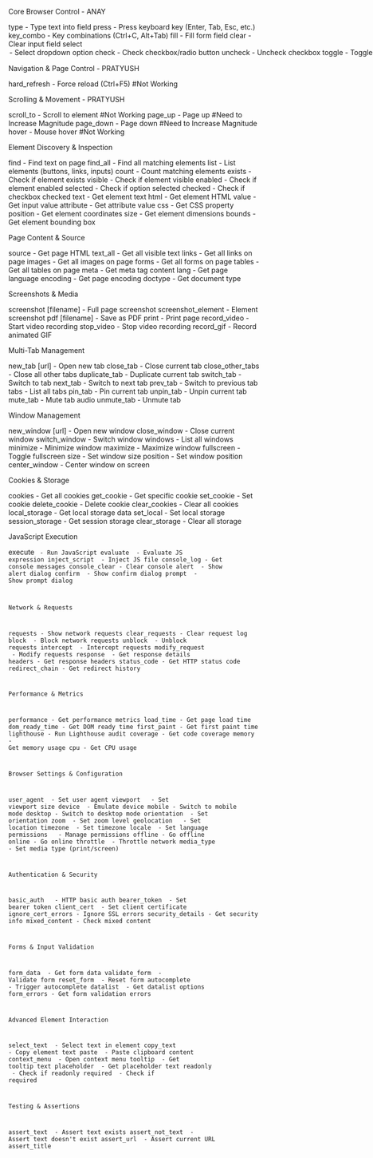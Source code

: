 Core Browser Control - ANAY

type <selector> <text> - Type text into field
press <key> - Press keyboard key (Enter, Tab, Esc, etc.)
key_combo <keys> - Key combinations (Ctrl+C, Alt+Tab)
fill <selector> <text> - Fill form field
clear <selector> - Clear input field
select <selector> <option> - Select dropdown option
check <selector> - Check checkbox/radio button
uncheck <selector> - Uncheck checkbox
toggle <selector> - Toggle checkbox state
submit <selector> - Submit form
focus <selector> - Focus on element
blur <selector> - Remove focus from element
drag <from> <to> - Drag and drop elements
upload <selector> <file> - Upload file
download <url> [filename] - Download file

Navigation & Page Control - PRATYUSH

hard_refresh - Force reload (Ctrl+F5) #Not Working

Scrolling & Movement - PRATYUSH

scroll_to <selector> - Scroll to element #Not Working
page_up - Page up #Need to Increase Magnitude
page_down - Page down #Need to Increase Magnitude
hover <selector> - Mouse hover #Not Working

Element Discovery & Inspection

find <text> - Find text on page
find_all <selector> - Find all matching elements
list <type> - List elements (buttons, links, inputs)
count <selector> - Count matching elements
exists <selector> - Check if element exists
visible <selector> - Check if element visible
enabled <selector> - Check if element enabled
selected <selector> - Check if option selected
checked <selector> - Check if checkbox checked
text <selector> - Get element text
html <selector> - Get element HTML
value <selector> - Get input value
attribute <selector> <attr> - Get attribute value
css <selector> <property> - Get CSS property
position <selector> - Get element coordinates
size <selector> - Get element dimensions
bounds <selector> - Get element bounding box

Page Content & Source

source - Get page HTML
text_all - Get all visible text
links - Get all links on page
images - Get all images on page
forms - Get all forms on page
tables - Get all tables on page
meta <name> - Get meta tag content
lang - Get page language
encoding - Get page encoding
doctype - Get document type

Screenshots & Media

screenshot [filename] - Full page screenshot
screenshot_element <selector> - Element screenshot
pdf [filename] - Save as PDF
print - Print page
record_video - Start video recording
stop_video - Stop video recording
record_gif - Record animated GIF

Multi-Tab Management

new_tab [url] - Open new tab
close_tab - Close current tab
close_other_tabs - Close all other tabs
duplicate_tab - Duplicate current tab
switch_tab <index> - Switch to tab
next_tab - Switch to next tab
prev_tab - Switch to previous tab
tabs - List all tabs
pin_tab - Pin current tab
unpin_tab - Unpin current tab
mute_tab - Mute tab audio
unmute_tab - Unmute tab

Window Management

new_window [url] - Open new window
close_window - Close current window
switch_window <index> - Switch window
windows - List all windows
minimize - Minimize window
maximize - Maximize window
fullscreen - Toggle fullscreen
size <width> <height> - Set window size
position <x> <y> - Set window position
center_window - Center window on screen

Cookies & Storage

cookies - Get all cookies
get_cookie <name> - Get specific cookie
set_cookie <name> <value> - Set cookie
delete_cookie <name> - Delete cookie
clear_cookies - Clear all cookies
local_storage - Get local storage data
set_local <key> <value> - Set local storage
session_storage - Get session storage
clear_storage - Clear all storage

JavaScript Execution

execute <code> - Run JavaScript
evaluate <expression> - Evaluate JS expression
inject_script <file> - Inject JS file
console_log - Get console messages
console_clear - Clear console
alert <message> - Show alert dialog
confirm <message> - Show confirm dialog
prompt <message> - Show prompt dialog

Network & Requests

requests - Show network requests
clear_requests - Clear request log
block <pattern> - Block network requests
unblock <pattern> - Unblock requests
intercept <pattern> - Intercept requests
modify_request <pattern> - Modify requests
response <url> - Get response details
headers - Get response headers
status_code - Get HTTP status code
redirect_chain - Get redirect history

Performance & Metrics

performance - Get performance metrics
load_time - Get page load time
dom_ready_time - Get DOM ready time
first_paint - Get first paint time
lighthouse - Run Lighthouse audit
coverage - Get code coverage
memory - Get memory usage
cpu - Get CPU usage

Browser Settings & Configuration

user_agent <string> - Set user agent
viewport <width> <height> - Set viewport size
device <name> - Emulate device
mobile - Switch to mobile mode
desktop - Switch to desktop mode
orientation <mode> - Set orientation
zoom <level> - Set zoom level
geolocation <lat> <lon> - Set location
timezone <tz> - Set timezone
locale <lang> - Set language
permissions <type> <state> - Manage permissions
offline - Go offline
online - Go online
throttle <speed> - Throttle network
media_type <type> - Set media type (print/screen)

Authentication & Security

basic_auth <user> <pass> - HTTP basic auth
bearer_token <token> - Set bearer token
client_cert <cert> - Set client certificate
ignore_cert_errors - Ignore SSL errors
security_details - Get security info
mixed_content - Check mixed content

Forms & Input Validation

form_data <selector> - Get form data
validate_form <selector> - Validate form
reset_form <selector> - Reset form
autocomplete <selector> - Trigger autocomplete
datalist <selector> - Get datalist options
form_errors - Get form validation errors

Advanced Element Interaction

select_text <selector> - Select text in element
copy_text <selector> - Copy element text
paste <selector> - Paste clipboard content
context_menu <selector> - Open context menu
tooltip <selector> - Get tooltip text
placeholder <selector> - Get placeholder text
readonly <selector> - Check if readonly
required <selector> - Check if required

Testing & Assertions

assert_text <text> - Assert text exists
assert_not_text <text> - Assert text doesn't exist
assert_url <url> - Assert current URL
assert_title <title> - Assert page title
assert_visible <selector> - Assert element visible
assert_hidden <selector> - Assert element hidden
assert_enabled <selector> - Assert element enabled
assert_disabled <selector> - Assert element disabled
assert_checked <selector> - Assert checkbox checked
assert_value <selector> <value> - Assert input value
assert_count <selector> <num> - Assert element count

Waiting & Timing

wait <seconds> - Wait fixed time
wait_for <selector> - Wait for element
wait_visible <selector> - Wait for visible
wait_hidden <selector> - Wait for hidden
wait_enabled <selector> - Wait for enabled
wait_text <text> - Wait for text
wait_url <pattern> - Wait for URL change
wait_title <title> - Wait for title
wait_load - Wait for page load
wait_network_idle - Wait for network idle
timeout <seconds> - Set default timeout

Data Export & Import

export_html [file] - Export page HTML
export_text [file] - Export page text
export_links [file] - Export all links
export_images [file] - Export image URLs
export_data <selector> [file] - Export table data
import_data <file> - Import test data
save_state [file] - Save browser state
load_state <file> - Load browser state

Automation & Scripting

record - Start recording actions
stop_record - Stop recording
replay <file> - Replay recorded script
macro <name> - Save/run macro
loop <count> <commands> - Loop commands
if <condition> - Conditional execution
else - Else branch
endif - End if block
break - Break from loop
continue - Continue loop
sleep <ms> - Sleep milliseconds
repeat_until <condition> - Repeat until true

Advanced Browser Features

dev_tools - Open developer tools
extensions - List browser extensions
bookmarks - Get bookmarks
downloads - Show download manager
incognito - Switch to incognito mode
clear_cache - Clear browser cache
clear_data - Clear browsing data
import_bookmarks <file> - Import bookmarks
export_bookmarks <file> - Export bookmarks

Accessibility Testing

accessibility_scan - Run accessibility audit
color_contrast <selector> - Check color contrast
alt_text - Check image alt text
heading_structure - Analyze heading structure
keyboard_navigation - Test keyboard nav
screen_reader - Simulate screen reader
focus_order - Check tab order

SEO & Meta Analysis

seo_scan - SEO analysis
meta_tags - Get all meta tags
og_tags - Get Open Graph tags
twitter_cards - Get Twitter card tags
structured_data - Get structured data
canonical_url - Get canonical URL
robots_txt - Get robots.txt
sitemap - Get sitemap

Advanced Network Features

proxy <url> - Set proxy server
vpn <config> - Connect to VPN
dns <server> - Set DNS server
har_export [file] - Export HAR file
network_conditions - Simulate network conditions
websockets - Monitor WebSocket connections
http2_info - Get HTTP/2 info

Browser Automation Utilities

random_user_agent - Set random user agent
random_viewport - Set random viewport
human_typing <text> - Type like human
human_click <selector> - Click like human
mouse_trail - Show mouse movements
captcha_solve - Attempt captcha solving
stealth_mode - Enable stealth mode

System Integration

notify <message> - System notification
sound <file> - Play sound
email <to> <subject> - Send email
slack <channel> <message> - Send Slack message
webhook <url> <data> - Send webhook
